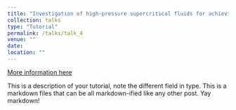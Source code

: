```yaml
---
title: "Investigation of high-pressure supercritical fluids for achieving high-energy density plasmas"
collection: talks
type: "Tutorial"
permalink: /talks/talk_4
venue: ""
date: 
location: ""
---
```


[More information here](http://exampleurl.com)

This is a description of your tutorial, note the different field in type. This is a markdown files that can be all markdown-ified like any other post. Yay markdown!
